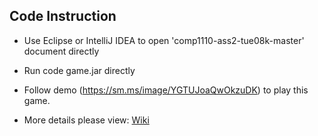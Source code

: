 ## Code Instruction
* Use Eclipse or IntelliJ IDEA to open 'comp1110-ass2-tue08k-master' document directly
* Run code game.jar directly
* Follow demo (https://sm.ms/image/YGTUJoaQwOkzuDK) to play this game.


* More details please view: [Wiki](https://github.com/lelelulu/TwistGame/wiki)

 


